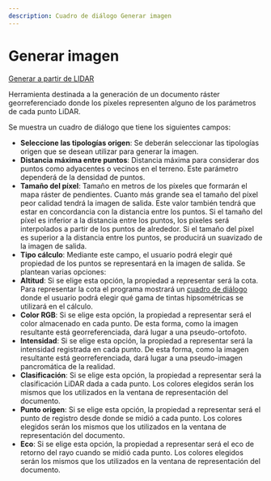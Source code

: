 ```yaml
---
description: Cuadro de diálogo Generar imagen
---
```


# Generar imagen

[Generar a partir de LIDAR](../../fichas-de-herramientas/untitled-252/untitled-259.md)

Herramienta destinada a la generación de un documento ráster georreferenciado donde los píxeles representen alguno de los parámetros de cada punto LiDAR.

Se muestra un cuadro de diálogo que tiene los siguientes campos:

* **Seleccione las tipologías origen**: Se deberán seleccionar las tipologías origen que se desean utilizar para generar la imagen.
* **Distancia máxima entre puntos**: Distancia máxima para considerar dos puntos como adyacentes o vecinos en el terreno. Este parámetro dependerá de la densidad de puntos.
* **Tamaño del píxel**: Tamaño en metros de los píxeles que formarán el mapa ráster de pendientes. Cuanto más grande sea el tamaño del píxel peor calidad tendrá la imagen de salida. Este valor también tendrá que estar en concordancia con la distancia entre los puntos. Si el tamaño del píxel es inferior a la distancia entre los puntos, los píxeles será interpolados a partir de los puntos de alrededor. Si el tamaño del píxel es superior a la distancia entre los puntos, se producirá un suavizado de la imagen de salida.
* **Tipo cálculo**: Mediante este campo, el usuario podrá elegir qué propiedad de los puntos se representará en la imagen de salida. Se plantean varias opciones:
* **Altitud**: Si se elige esta opción, la propiedad a representar será la cota. Para representar la cota el programa mostrará un [cuadro de diálogo ](../../otras-herramientas/untitled-192.md)donde el usuario podrá elegir qué gama de tintas hipsométricas se utilizará en el cálculo.
* **Color RGB**: Si se elige esta opción, la propiedad a representar será el color almacenado en cada punto. De esta forma, como la imagen resultante está georreferenciada, dará lugar a una pseudo-ortofoto.
* **Intensidad**: Si se elige esta opción, la propiedad a representar será la intensidad registrada en cada punto. De esta forma, como la imagen resultante está georreferenciada, dará lugar a una pseudo-imagen pancromática de la realidad.
* **Clasificación**: Si se elige esta opción, la propiedad a representar será la clasificación LiDAR dada a cada punto. Los colores elegidos serán los mismos que los utilizados en la ventana de representación del documento.
* **Punto origen**: Si se elige esta opción, la propiedad a representar será el punto de registro desde donde se midió a cada punto. Los colores elegidos serán los mismos que los utilizados en la ventana de representación del documento.
* **Eco**: Si se elige esta opción, la propiedad a representar será el eco de retorno del rayo cuando se midió cada punto. Los colores elegidos serán los mismos que los utilizados en la ventana de representación del documento.

